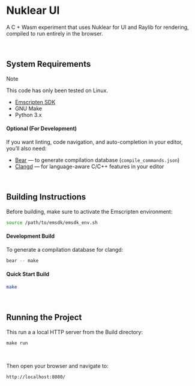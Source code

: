 # Nuklear UI
A C + Wasm experiment that uses Nuklear for UI and Raylib for rendering, compiled to run entirely in the browser.

<br>

## System Requirements
> [!NOTE]
> This code has only been tested on Linux.

- [Emscripten SDK](https://emscripten.org/docs/getting_started/downloads.html)
- GNU Make
- Python 3.x

#### Optional (For Development)
If you want linting, code navigation, and auto-completion in your editor, you’ll also need:
- [Bear](https://github.com/rizsotto/Bear) — to generate compilation database (`compile_commands.json`)
- [Clangd](https://clangd.llvm.org/) — for language-aware C/C++ features in your editor

<br>

## Building Instructions
Before building, make sure to activate the Emscripten environment:
```bash
source /path/to/emsdk/emsdk_env.sh
```

#### Development Build
To generate a compilation database for clangd:
```bash
bear -- make
```

#### Quick Start Build
```bash
make
```

<br>

## Running the Project
This run a a local HTTP server from the Build directory:
```
make run
```

<br>

Then open your browser and navigate to:
```
http://localhost:8080/
```
